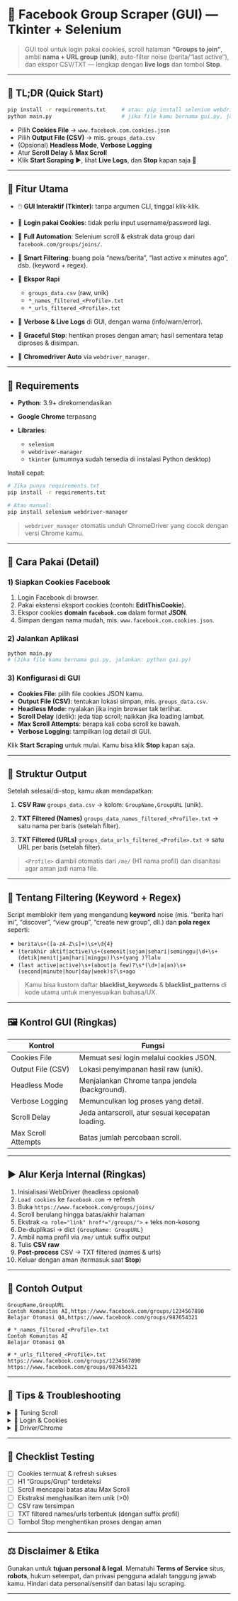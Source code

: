 # 📘 Facebook Group Scraper (GUI) — Tkinter + Selenium

> GUI tool untuk login pakai cookies, scroll halaman **“Groups to join”**, ambil **nama + URL group (unik)**, auto-filter noise (berita/“last active”), dan ekspor CSV/TXT — lengkap dengan **live logs** dan tombol **Stop**.

---

## 🚀 TL;DR (Quick Start)

```bash
pip install -r requirements.txt     # atau: pip install selenium webdriver-manager
python main.py                      # jika file kamu bernama gui.py, jalankan: python gui.py
```

* Pilih **Cookies File** → `www.facebook.com.cookies.json`
* Pilih **Output File (CSV)** → mis. `groups_data.csv`
* (Opsional) **Headless Mode**, **Verbose Logging**
* Atur **Scroll Delay** & **Max Scroll**
* Klik **Start Scraping** ▶️, lihat **Live Logs**, dan **Stop** kapan saja 🛑

---

## 🌟 Fitur Utama

* 🖱️ **GUI Interaktif (Tkinter)**: tanpa argumen CLI, tinggal klik-klik.
* 🔐 **Login pakai Cookies**: tidak perlu input username/password lagi.
* 🤖 **Full Automation**: Selenium scroll & ekstrak data group dari `facebook.com/groups/joins/`.
* 🧠 **Smart Filtering**: buang pola “news/berita”, “last active x minutes ago”, dsb. (keyword + regex).
* 🧾 **Ekspor Rapi**

  * `groups_data.csv` (raw, unik)
  * `*_names_filtered_<Profile>.txt`
  * `*_urls_filtered_<Profile>.txt`
* 📝 **Verbose & Live Logs** di GUI, dengan warna (info/warn/error).
* 🛑 **Graceful Stop**: hentikan proses dengan aman; hasil sementara tetap diproses & disimpan.
* 🧩 **Chromedriver Auto** via `webdriver_manager`.

---

## 🧱 Requirements

* **Python**: 3.9+ direkomendasikan
* **Google Chrome** terpasang
* **Libraries**:

  * `selenium`
  * `webdriver-manager`
  * `tkinter` (umumnya sudah tersedia di instalasi Python desktop)

Install cepat:

```bash
# Jika punya requirements.txt
pip install -r requirements.txt

# Atau manual:
pip install selenium webdriver-manager
```

> `webdriver_manager` otomatis unduh ChromeDriver yang cocok dengan versi Chrome kamu.&#x20;

---

## 🧭 Cara Pakai (Detail)

### 1) Siapkan Cookies Facebook

1. Login Facebook di browser.
2. Pakai ekstensi eksport cookies (contoh: **EditThisCookie**).
3. Ekspor cookies **domain `facebook.com`** dalam format **JSON**.
4. Simpan dengan nama mudah, mis. `www.facebook.com.cookies.json`.

### 2) Jalankan Aplikasi

```bash
python main.py
# (Jika file kamu bernama gui.py, jalankan: python gui.py)
```

### 3) Konfigurasi di GUI

* **Cookies File**: pilih file cookies JSON kamu.
* **Output File (CSV)**: tentukan lokasi simpan, mis. `groups_data.csv`.
* **Headless Mode**: nyalakan jika ingin browser tak terlihat.
* **Scroll Delay** (detik): jeda tiap scroll; naikkan jika loading lambat.
* **Max Scroll Attempts**: berapa kali coba scroll ke bawah.
* **Verbose Logging**: tampilkan log detail di GUI.

Klik **Start Scraping** untuk mulai. Kamu bisa klik **Stop** kapan saja.

---

## 📄 Struktur Output

Setelah selesai/di-stop, kamu akan mendapatkan:

1. **CSV Raw**
   `groups_data.csv` → kolom: `GroupName,GroupURL` (unik).

2. **TXT Filtered (Names)**
   `groups_data_names_filtered_<Profile>.txt` → satu nama per baris (setelah filter).

3. **TXT Filtered (URLs)**
   `groups_data_urls_filtered_<Profile>.txt` → satu URL per baris (setelah filter).

> `<Profile>` diambil otomatis dari `/me/` (H1 nama profil) dan disanitasi agar aman jadi nama file.

---

## 🧠 Tentang Filtering (Keyword + Regex)

Script memblokir item yang mengandung **keyword** noise (mis. “berita hari ini”, “discover”, “view group”, “create new group”, dll.) dan **pola regex** seperti:

* `berita\s+([a-zA-Z\s]+)\s+\d{4}`
* `(terakhir aktif|active)\s+(semenit|sejam|sehari|seminggu|\d+\s+(detik|menit|jam|hari|minggu))\s+(yang )?lalu`
* `(last active|active)\s+(about|a few)?\s*(\d+|a|an)\s+(second|minute|hour|day|week)s?\s+ago`

> Kamu bisa kustom daftar **blacklist\_keywords** & **blacklist\_patterns** di kode utama untuk menyesuaikan bahasa/UX.

---

## 🖼️ Kontrol GUI (Ringkas)

| Kontrol             | Fungsi                                           |
| ------------------- | ------------------------------------------------ |
| Cookies File        | Memuat sesi login melalui cookies JSON.          |
| Output File (CSV)   | Lokasi penyimpanan hasil raw (unik).             |
| Headless Mode       | Menjalankan Chrome tanpa jendela (background).   |
| Verbose Logging     | Memunculkan log proses yang detail.              |
| Scroll Delay        | Jeda antarscroll, atur sesuai kecepatan loading. |
| Max Scroll Attempts | Batas jumlah percobaan scroll.                   |

---

## ▶️ Alur Kerja Internal (Ringkas)

1. Inisialisasi WebDriver (headless opsional)
2. `Load cookies` ke `facebook.com` → refresh
3. Buka `https://www.facebook.com/groups/joins/`
4. Scroll berulang hingga batas/akhir halaman
5. Ekstrak `<a role="link" href*="/groups/">` + teks non-kosong
6. De-duplikasi → dict `{GroupName: GroupURL}`
7. Ambil nama profil via `/me/` untuk suffix output
8. Tulis **CSV raw**
9. **Post-process** CSV → TXT filtered (names & urls)
10. Keluar dengan aman (termasuk saat **Stop**)

---

## 🧪 Contoh Output

```csv
GroupName,GroupURL
Contoh Komunitas AI,https://www.facebook.com/groups/1234567890
Belajar Otomasi QA,https://www.facebook.com/groups/987654321
```

```text
# *_names_filtered_<Profile>.txt
Contoh Komunitas AI
Belajar Otomasi QA
```

```text
# *_urls_filtered_<Profile>.txt
https://www.facebook.com/groups/1234567890
https://www.facebook.com/groups/987654321
```

---

## 🧩 Tips & Troubleshooting

<details>
<summary>📏 Tuning Scroll</summary>

* Tambah **Max Scroll** (mis. 200–400) kalau hasil sedikit.
* Naikkan **Scroll Delay** (2.5–4.0s) bila loading lambat.
* Aktifkan **Verbose** untuk melihat ritme & deteksi “bottom reached”.

</details>

<details>
<summary>🔐 Login & Cookies</summary>

* Pastikan cookies **fresh** dan benar untuk domain `facebook.com`.
* Bila tetap gagal, coba non-headless agar bisa melihat apa yang terjadi.

</details>

<details>
<summary>🧯 Driver/Chrome</summary>

* Update Chrome ke versi terbaru; `webdriver_manager` akan menyesuaikan driver otomatis.
* Jika ada error versi/compatibility, hapus cache driver `~/.wdm/` lalu jalankan ulang.

</details>

---

## 🧪 Checklist Testing

* [ ] Cookies termuat & refresh sukses
* [ ] H1 “Groups/Grup” terdeteksi
* [ ] Scroll mencapai batas atau Max Scroll
* [ ] Ekstraksi menghasilkan item unik (>0)
* [ ] CSV raw tersimpan
* [ ] TXT filtered names/urls terbentuk (dengan suffix profil)
* [ ] Tombol Stop menghentikan proses dengan aman

---

## ⚖️ Disclaimer & Etika

Gunakan untuk **tujuan personal & legal**. Mematuhi **Terms of Service** situs, **robots**, hukum setempat, dan privasi pengguna adalah tanggung jawab kamu. Hindari data personal/sensitif dan batasi laju scraping.&#x20;

---

